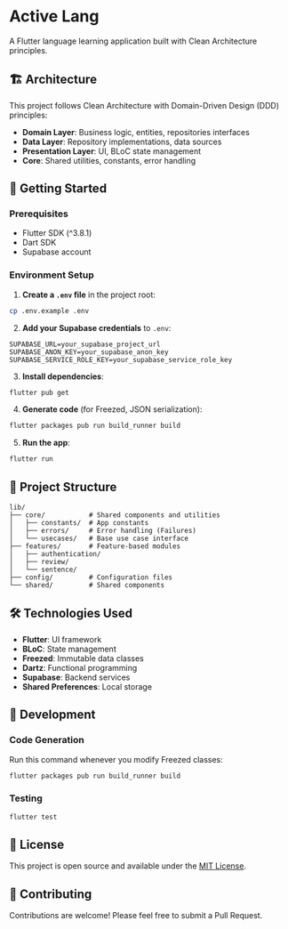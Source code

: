 # Active Lang

A Flutter language learning application built with Clean Architecture principles.

## 🏗️ Architecture

This project follows Clean Architecture with Domain-Driven Design (DDD) principles:

- **Domain Layer**: Business logic, entities, repositories interfaces
- **Data Layer**: Repository implementations, data sources
- **Presentation Layer**: UI, BLoC state management
- **Core**: Shared utilities, constants, error handling

## 🚀 Getting Started

### Prerequisites

- Flutter SDK (^3.8.1)
- Dart SDK
- Supabase account

### Environment Setup

1. **Create a `.env` file** in the project root:
```bash
cp .env.example .env
```

2. **Add your Supabase credentials** to `.env`:
```env
SUPABASE_URL=your_supabase_project_url
SUPABASE_ANON_KEY=your_supabase_anon_key
SUPABASE_SERVICE_ROLE_KEY=your_supabase_service_role_key
```

3. **Install dependencies**:
```bash
flutter pub get
```

4. **Generate code** (for Freezed, JSON serialization):
```bash
flutter packages pub run build_runner build
```

5. **Run the app**:
```bash
flutter run
```

## 📁 Project Structure

```
lib/
├── core/           # Shared components and utilities
│   ├── constants/  # App constants
│   ├── errors/     # Error handling (Failures)
│   └── usecases/   # Base use case interface
├── features/       # Feature-based modules
│   ├── authentication/
│   ├── review/
│   └── sentence/
├── config/         # Configuration files
└── shared/         # Shared components
```

## 🛠️ Technologies Used

- **Flutter**: UI framework
- **BLoC**: State management
- **Freezed**: Immutable data classes
- **Dartz**: Functional programming
- **Supabase**: Backend services
- **Shared Preferences**: Local storage

## 🔧 Development

### Code Generation

Run this command whenever you modify Freezed classes:
```bash
flutter packages pub run build_runner build
```

### Testing

```bash
flutter test
```

## 📝 License

This project is open source and available under the [MIT License](LICENSE).

## 🤝 Contributing

Contributions are welcome! Please feel free to submit a Pull Request.
